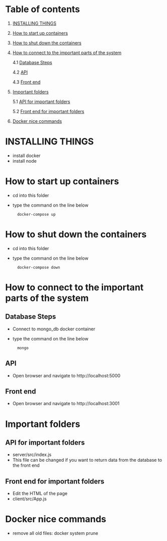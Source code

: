 # Table of contents
1. [INSTALLING THINGS](#a)
2. [How to start up containers](#b)
3. [How to shut down the containers](#c) 
4. [How to connect to the important parts of the system](#d)

	4.1 [Database Steps](#e)

	4.2 [API](#f)

	4.3 [Front end](#g)
5. [Important folders](#h)

	5.1 [API for important folders](#i)

	5.2 [Front end for important folders](#j)

6. [Docker nice commands](#k)


# INSTALLING THINGS <a name="a"></a>
- install docker
- install node

# How to start up containers <a name="b"></a>

- cd into this folder
- type the command on the line below

		docker-compose up

# How to shut down the containers <a name="c"></a>
- cd into this folder
- type the command on the line below

    	docker-compose down

# How to connect to the important parts of the system <a name="d"></a>

## Database Steps <a name="e"></a>
- Connect to mongo_db docker container
- type the command on the line below

        mongo

## API  <a name="f"></a>
- Open browser and navigate to http://localhost:5000

## Front end  <a name="g"></a>
- Open browser and navigate to http://localhost:3001

# Important folders <a name="h"></a>
## API for important folders  <a name="i"></a>
- server/src/index.js
- This file can be changed if you want to return data from the database to the front end 
## Front end for important folders <a name="j"></a>
- Edit the HTML of the page
- client/src/App.js



# Docker nice commands <a name="k"></a>
- remove all old files: docker system prune

